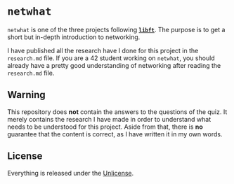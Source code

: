 # ```netwhat```
```netwhat``` is one of the three projects following [**```libft```**](https://github.com/maxdesalle/42/tree/main/libft). The purpose is to get a short but in-depth introduction to networking.

I have published all the research have I done for this project in the ```research.md``` file. If you are a 42 student working on ```netwhat```, you should already have a pretty good understanding of networking after reading the ```research.md``` file.

## Warning
This repository does **not** contain the answers to the questions of the quiz. It merely contains the research I have made in order to understand what needs to be understood for this project. Aside from that, there is **no** guarantee that the content is correct, as I have written it in my own words.

## License
Everything is released under the [Unlicense](https://github.com/maxdesalle/42/blob/main/LICENSE).
